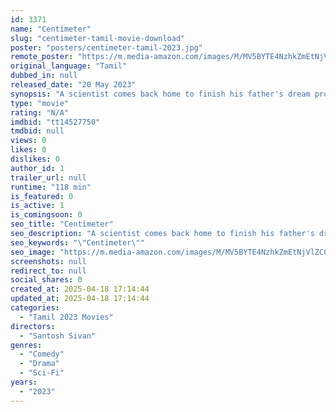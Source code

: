 ```yaml
---
id: 3371
name: "Centimeter"
slug: "centimeter-tamil-movie-download"
poster: "posters/centimeter-tamil-2023.jpg"
remote_poster: "https://m.media-amazon.com/images/M/MV5BYTE4NzhkZmEtNjVlZC00NjM3LWIzMTAtZDU1MzFlYTY1ZTdhXkEyXkFqcGdeQXVyMjQ1Nzc4NTM@._V1_SX300.jpg"
original_language: "Tamil"
dubbed_in: null
released_date: "20 May 2023"
synopsis: "A scientist comes back home to finish his father's dream project. With the help of his friends and an A.I Humanoid, he sets up a lab inside a sacred grove and starts working on his subject Parvathy which leads to unpredictable occ..."
type: "movie"
rating: "N/A"
imdbid: "tt14527750"
tmdbid: null
views: 0
likes: 0
dislikes: 0
author_id: 1
trailer_url: null
runtime: "118 min"
is_featured: 0
is_active: 1
is_comingsoon: 0
seo_title: "Centimeter"
seo_description: "A scientist comes back home to finish his father's dream project. With the help of his friends and an A.I Humanoid, he sets up a lab inside a sacred grove and starts working on his subject Parvathy which leads to unpredictable occ..."
seo_keywords: "\"Centimeter\""
seo_image: "https://m.media-amazon.com/images/M/MV5BYTE4NzhkZmEtNjVlZC00NjM3LWIzMTAtZDU1MzFlYTY1ZTdhXkEyXkFqcGdeQXVyMjQ1Nzc4NTM@._V1_SX300.jpg"
screenshots: null
redirect_to: null
social_shares: 0
created_at: 2025-04-18 17:14:44
updated_at: 2025-04-18 17:14:44
categories:
  - "Tamil 2023 Movies"
directors:
  - "Santosh Sivan"
genres:
  - "Comedy"
  - "Drama"
  - "Sci-Fi"
years:
  - "2023"
---
```

